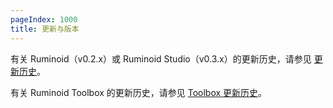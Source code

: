 ```yaml
---
pageIndex: 1000
title: 更新与版本
---
```


有关 Ruminoid（v0.2.x）或 Ruminoid Studio（v0.3.x）的更新历史，请参见 [更新历史](./History.html)。

有关 Ruminoid Toolbox 的更新历史，请参见 [Toolbox 更新历史](./ToolboxHistory.html)。
